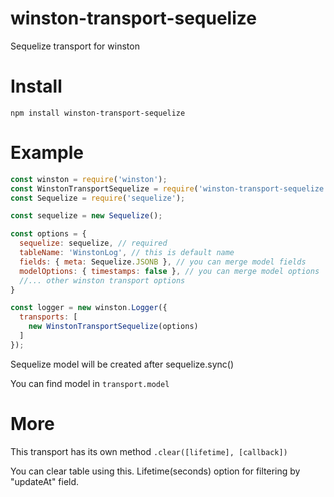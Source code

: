 # winston-transport-sequelize
Sequelize transport for winston

# Install 
`npm install winston-transport-sequelize`

# Example

```js
const winston = require('winston');
const WinstonTransportSequelize = require('winston-transport-sequelize');
const Sequelize = require('sequelize');

const sequelize = new Sequelize();

const options = {
  sequelize: sequelize, // required
  tableName: 'WinstonLog', // this is default name
  fields: { meta: Sequelize.JSONB }, // you can merge model fields
  modelOptions: { timestamps: false }, // you can merge model options
  //... other winston transport options
}

const logger = new winston.Logger({
  transports: [
    new WinstonTransportSequelize(options)
  ]
});
```

Sequelize model will be created after sequelize.sync()

You can find model in `transport.model`

# More
This transport has its own method `.clear([lifetime], [callback])`

You can clear table using this. Lifetime(seconds) option for filtering by "updateAt" field. 
